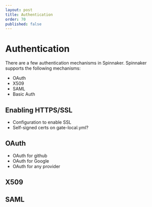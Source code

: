 ```yaml
---
layout: post
title: Authentication
order: 70
published: false
---
```


# Authentication

There are a few authentication mechanisms in Spinnaker.  Spinnaker supports the following mechanisms:

* OAuth
* X509
* SAML
* Basic Auth

## Enabling HTTPS/SSL

 * Configuration to enable SSL
 * Self-signed certs on gate-local.yml?



## OAuth

 * OAuth for github
 * OAuth for Google
 * OAuth for any provider

## X509



## SAML
